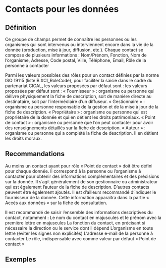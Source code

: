 
<!-- Begin @data_contacts.md -->

# Contacts pour les données
## Définition
Ce groupe de champs permet de connaître les personnes ou les organismes qui sont intervenus ou interviennent encore dans la vie de la donnée (production, mise à jour, diffusion, etc.).
Chaque contact se compose de plusieurs informations :
Nom/Prénom,
Fonction, 
Nom de l’organisme,
Adresse,
Code postal,
Ville,
Téléphone,
Email,
Rôle de la personne à contacter

Parmi les valeurs possibles des rôles pour un contact définies par la norme ISO 19115 (liste B.#CI_RoleCode), pour faciliter la saisie dans le cadre du partenariat CIGAL, les valeurs proposées par défaut sont :
les valeurs proposées par défaut sont :
 « Fournisseur » : organisme  ou personne qui délivre physiquement la fiche de description, soit de manière directe au destinataire, soit par l’intermédiaire d’un diffuseur.
« Gestionnaire » : organisme  ou personne responsable de la gestion et de la mise à jour de la fiche de description.
« Propriétaire » : organisme  ou personne qui est propriétaire de la donnée et qui en détient les droits patrimoniaux.
« Point de contact » : organisme  ou personne que l’on peut contacter pour avoir des renseignements détaillés sur la fiche de description.
 « Auteur » : organisme  ou personne qui a complété la fiche de description. Il en détient les droits moraux.

## Recommandations
Au moins un contact ayant pour rôle « Point de contact » doit être défini pour chaque donnée. Il correspond à la personne ou l’organisme à contacter pour obtenir des informations complémentaires et des précisions sur la donnée. Il s’agit généralement de son gestionnaire ou administrateur qui est également l’auteur de la fiche de description.
D’autres contacts peuvent être également ajoutés. Il est d’ailleurs recommandé d’indiquer le fournisseur de la donnée. Cette information apparaîtra dans la partie « Accès aux données « sur la fiche de consultation.

Il est recommandé de saisir l’ensemble des informations descriptives du contact, notamment :
Le nom du contact en majuscules et le prénom avec la première lettre en majuscules
La fonction du contact, en précisant si nécessaire la direction ou le service dont il dépend
L’organisme en toute lettre (éviter les signes non explicités)
L’adresse e-mail de la personne à contacter
Le rôle, indispensable avec comme valeur par défaut « Point de contact » 

## Exemples

<!-- End @data_contacts.md -->

